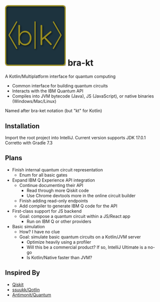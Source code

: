 # <img src="resources/icon-mustard-outline.png" width=200/> bra-kt

A Kotlin/Multiplatform interface for quantum computing

- Common interface for building quantum circuits
- Interacts with the IBM Quantum API
- Compiles into JVM bytecode (Java), JS (JavaScript), or native binaries (Windows/Mac/Linux)

Named after bra-ket notation (but "kt" for Kotlin)

## Installation

Import the root project into IntelliJ. Current version supports JDK 17.0.1 Corretto with Gradle 7.3

## Plans

- Finish internal quantum circuit representation
    - Enum for all basic gates
- Expand IBM Q Experience API integration
    - Continue documenting their API
        - Read through more Qiskit code
        - Use Chrome devtools more in the online circuit builder
    - Finish adding read-only endpoints
    - Add compiler to generate IBM Q code for the API
- First-class support for JS backend
    - Goal: compose a quantum circuit within a JS/React app
        - Run on IBM Q or other providers
- Basic simulation
    - How? I have no clue
    - Goal: simulate basic quantum circuits on a Kotlin/JVM server
        - Optimize heavily using a profiler
        - Will this be a commercial product? If so, IntelliJ Ultimate is a no-go
        - Is Kotlin/Native faster than JVM?

## Inspired By

- [Qiskit](https://github.com/Qiskit)
- [ssuukk/Qotlin](https://github.com/ssuukk/Qotlin)
- [Antimonit/Quantum](https://github.com/Antimonit/Quantum)
